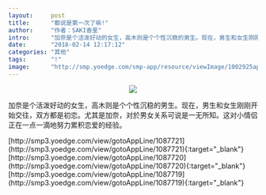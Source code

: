 ```yaml
---
layout:     post
title:      "都说是第一次了嘛!"
author:     "作者：SAKI香里"
intro:      "加奈是个活泼好动的女生，高木则是个个性沉稳的男生。现在，男生和女生刚刚开始交往，双方都是初恋。尤其是加奈，对於男女关系可说是一无所知。这对小情侣正在一点一滴地努力累积恋爱的经验。"
date:       "2018-02-14 12:17:12"
categories: "其他"
tags:       "!"
image:      "http://smp.yoedge.com/smp-app/resource/viewImage/1002925appline.png"
---
```

<div style="text-align: center">
<p><img src="http://smp.yoedge.com/smp-app/resource/viewImage/1002925appline.png"/></p>
</div>
<p class="post-meta">
<span>加奈是个活泼好动的女生，高木则是个个性沉稳的男生。现在，男生和女生刚刚开始交往，双方都是初恋。尤其是加奈，对於男女关系可说是一无所知。这对小情侣正在一点一滴地努力累积恋爱的经验。</span>
</p>
[http://smp3.yoedge.com/view/gotoAppLine/1087721](http://smp3.yoedge.com/view/gotoAppLine/1087721){:target="_blank"}
[http://smp3.yoedge.com/view/gotoAppLine/1087720](http://smp3.yoedge.com/view/gotoAppLine/1087720){:target="_blank"}
[http://smp3.yoedge.com/view/gotoAppLine/1087719](http://smp3.yoedge.com/view/gotoAppLine/1087719){:target="_blank"}


